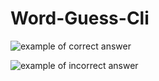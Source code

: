 # Word-Guess-Cli

![example of correct answer](https://user-images.githubusercontent.com/32469327/39347476-0537dae4-49c1-11e8-8448-3af8b4072d78.png)


![example of incorrect answer](https://user-images.githubusercontent.com/32469327/39347487-132bfe46-49c1-11e8-83b5-7bca8e5cd43c.png)
